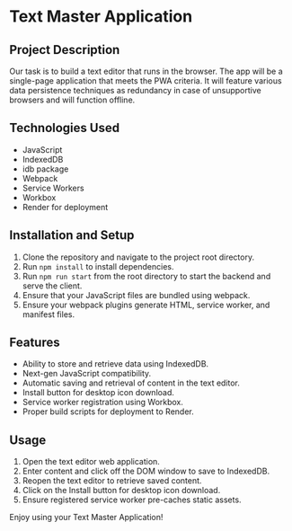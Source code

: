 # Text Master Application

## Project Description
Our task is to build a text editor that runs in the browser. The app will be a single-page application that meets the PWA criteria. It will feature various data persistence techniques as redundancy in case of unsupportive browsers and will function offline.

## Technologies Used
- JavaScript
- IndexedDB
- idb package
- Webpack
- Service Workers
- Workbox
- Render for deployment

## Installation and Setup
1. Clone the repository and navigate to the project root directory.
2. Run `npm install` to install dependencies.
3. Run `npm run start` from the root directory to start the backend and serve the client.
4. Ensure that your JavaScript files are bundled using webpack.
5. Ensure your webpack plugins generate HTML, service worker, and manifest files.

## Features
- Ability to store and retrieve data using IndexedDB.
- Next-gen JavaScript compatibility.
- Automatic saving and retrieval of content in the text editor.
- Install button for desktop icon download.
- Service worker registration using Workbox.
- Proper build scripts for deployment to Render.

## Usage
1. Open the text editor web application.
2. Enter content and click off the DOM window to save to IndexedDB.
3. Reopen the text editor to retrieve saved content.
4. Click on the Install button for desktop icon download.
5. Ensure registered service worker pre-caches static assets.

Enjoy using your Text Master Application!